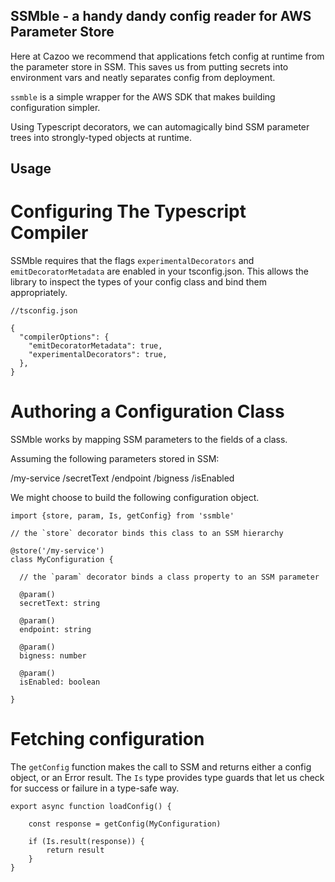 SSMble - a handy dandy config reader for AWS Parameter Store
------------------------------------------------------------

Here at Cazoo we recommend that applications fetch config at runtime from the
parameter store in SSM. This saves us from putting secrets into environment vars
and neatly separates config from deployment.

`ssmble` is a simple wrapper for the AWS SDK that makes building configuration
simpler.

Using Typescript decorators, we can automagically bind SSM parameter trees into
strongly-typed objects at runtime.

Usage
-----

Configuring The Typescript Compiler
===================================

SSMble requires that the flags `experimentalDecorators` and
`emitDecoratorMetadata` are enabled in your tsconfig.json. This allows the
library to inspect the types of your config class and bind them appropriately.

```
//tsconfig.json

{
  "compilerOptions": {
    "emitDecoratorMetadata": true,
    "experimentalDecorators": true,
  },
}
```

Authoring a Configuration Class
===============================

SSMble works by mapping SSM parameters to the fields of a class.

Assuming the following parameters stored in SSM:

/my-service
   /secretText
   /endpoint
   /bigness
   /isEnabled

We might choose to build the following configuration object.

```
import {store, param, Is, getConfig} from 'ssmble'

// the `store` decorator binds this class to an SSM hierarchy

@store('/my-service')
class MyConfiguration {

  // the `param` decorator binds a class property to an SSM parameter

  @param()
  secretText: string
  
  @param()
  endpoint: string
  
  @param()
  bigness: number
  
  @param()
  isEnabled: boolean

}

```

Fetching configuration
=====================

The `getConfig` function makes the call to SSM and returns either a config object, or an Error result. The `Is` type provides type guards that let us check for success or failure in a type-safe way.

```
export async function loadConfig() {
    
    const response = getConfig(MyConfiguration)
    
    if (Is.result(response)) {
        return result
    }
}

```
